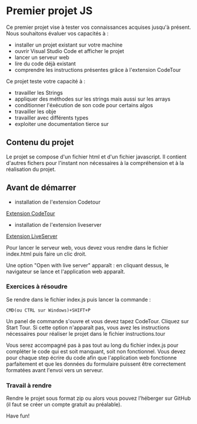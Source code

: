 # Premier projet JS

Ce premier projet vise à tester vos connaissances acquises jusqu'à présent. Nous souhaitons évaluer vos capacités à :

- installer un projet existant sur votre machine
- ouvrir Visual Studio Code et afficher le projet
- lancer un serveur web
- lire du code déjà existant
- comprendre les instructions présentes grâce à l'extension CodeTour

Ce projet teste votre capacité à :

- travailler les Strings
- appliquer des méthodes sur les strings mais aussi sur les arrays
- conditionner l'éxécution de son code pour certains algos
- travailler les obje
- travailler avec différents types
- exploiter une documentation tierce sur

## Contenu du projet

Le projet se compose d'un fichier html et d'un fichier javascript. Il contient d'autres fichers pour l'instant non nécessaires à la compréhension et à la réalisation du projet.

## Avant de démarrer

- installation de l'extension Codetour

[Extension CodeTour](https://marketplace.visualstudio.com/items?itemName=vsls-contrib.codetour)

- installation de l'extension liveserver

[Extension LiveServer](https://marketplace.visualstudio.com/items?itemName=ritwickdey.LiveServer)

Pour lancer le serveur web, vous devez vous rendre dans le fichier index.html puis faire un clic droit.

Une option "Open with live server" apparaît : en cliquant dessus, le navigateur se lance et l'application web apparaît.

### Exercices à résoudre

Se rendre dans le fichier index.js puis lancer la commande :

```
CMD(ou CTRL sur Windows)+SHIFT+P
```

Un panel de commande s'ouvre et vous devez tapez CodeTour. Cliquez sur Start Tour. Si cette option n'apparaît pas, vous avez les instructions nécessaires pour réaliser le projet dans le fichier instructions.tour

Vous serez accompagné pas à pas tout au long du fichier index.js pour compléter le code qui est soit manquant, soit non fonctionnel. Vous devez pour chaque step écrire du code afin que l'application web fonctionne parfaitement et que les données du formulaire puissent être correctement formatées avant l'envoi vers un serveur.

### Travail à rendre

Rendre le projet sous format zip ou alors vous pouvez l'héberger sur GitHub (il faut se créer un compte gratuit au préalable).

Have fun!
